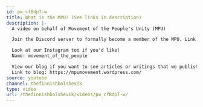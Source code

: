```yaml
---
id: pw_cfBdpT-w
title: What is the MPU? (See links in description)
description: |-
  A video on behalf of Movement of the People's Unity (MPU)

  Join the Discord server to formally become a member of the MPU. Link to Discord: https://discord.gg/w8w6sy6

  Look at our Instagram too if you'd like!
  Name: movement_of_the_people

  View our blog if you want to see articles or writings that we publish.
  Link to blog: https://mpumovement.wordpress.com/
source: youtube
channel: thefinnishbolshevik
type: video
url: /thefinnishbolshevik/videos/pw_cfBdpT-w/
---
```

